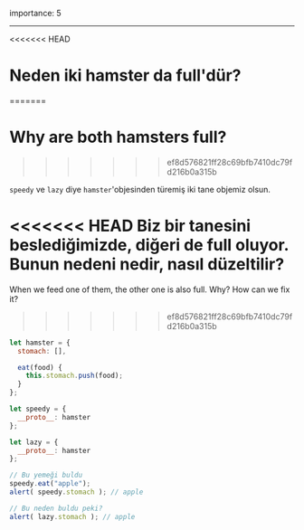 importance: 5

---

<<<<<<< HEAD
# Neden iki hamster da full'dür?
=======
# Why are both hamsters full?
>>>>>>> ef8d576821ff28c69bfb7410dc79fd216b0a315b

`speedy` ve `lazy` diye `hamster`'objesinden türemiş iki tane objemiz olsun.

<<<<<<< HEAD
Biz bir tanesini beslediğimizde, diğeri de full oluyor. Bunun nedeni nedir, nasıl düzeltilir?
=======
When we feed one of them, the other one is also full. Why? How can we fix it?
>>>>>>> ef8d576821ff28c69bfb7410dc79fd216b0a315b

```js run
let hamster = {
  stomach: [],

  eat(food) {
    this.stomach.push(food);
  }
};

let speedy = {
  __proto__: hamster
};

let lazy = {
  __proto__: hamster
};

// Bu yemeği buldu
speedy.eat("apple");
alert( speedy.stomach ); // apple

// Bu neden buldu peki?
alert( lazy.stomach ); // apple
```

